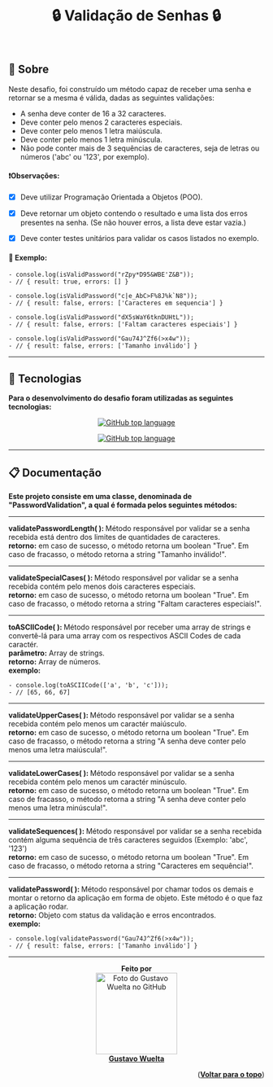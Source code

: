 </div>

<!-- <img alt="logo da GCB" src="https://media.discordapp.net/attachments/1045500218541613168/1056308451241902181/image.png"> -->

<h1 align="center"> 🔒 Validação de Senhas 🔒</h1>

<br>

## :dart: Sobre

Neste desafio, foi construído um método capaz de receber uma senha e retornar se a mesma é válida, dadas as seguintes validações:

- A senha deve conter de 16 a 32 caracteres.
- Deve conter pelo menos 2 caracteres especiais.
- Deve conter pelo menos 1 letra maiúscula.
- Deve conter pelo menos 1 letra minúscula.
- Não pode conter mais de 3 sequências de caracteres, seja de letras ou números ('abc' ou '123', por exemplo).

<h4>❗Observações: </h4>

- [x] Deve utilizar Programação Orientada a Objetos (POO).

- [x] Deve retornar um objeto contendo o resultado e uma lista dos erros presentes na senha. (Se não houver erros, a lista deve estar vazia.)
- [x] Deve conter testes unitários para validar os casos listados no exemplo.

<h4>🎲 Exemplo: </h4>

    - console.log(isValidPassword("rZpy*D95&WBE'Z&B"));
    - // { result: true, errors: [] }

    - console.log(isValidPassword("c|e_AbC>F%8J%k`N8"));
    - // { result: false, errors: ['Caracteres em sequencia'] }

    - console.log(isValidPassword("dX5sWaY6tknDUHtL"));
    - // { result: false, errors: ['Faltam caracteres especiais'] }

    - console.log(isValidPassword("Gau74J^Zf6(>x4w"));
    - // { result: false, errors: ['Tamanho inválido'] }

<hr>

## 👾 Tecnologias

<b>Para o desenvolvimento do desafio foram utilizadas as seguintes tecnologias: </b>

<p align="center"><a href="https://www.typescriptlang.org"><img alt="GitHub top language"  src="https://img.shields.io/badge/TypeScript-007ACC?style=for-the-badge&logo=typescript&logoColor=white"></a></p>

<p align="center"><a href="https://jestjs.io/pt-BR/"><img alt="GitHub top language"  src=https://img.shields.io/badge/Jest-323330?style=for-the-badge&logo=Jest&logoColor=white></a> </p>

<hr>

## :clipboard: Documentação

<b>Este projeto consiste em uma classe, denominada de "PasswordValidation", a qual é formada pelos seguintes métodos: </b>

<hr>

<b> validatePasswordLength( ): </b> Método responsável por validar se a senha recebida está dentro dos limites de quantidades de caracteres.
<br>
<b>retorno:</b> em caso de sucesso, o método retorna um boolean "True". Em caso de fracasso, o método retorna a string "Tamanho inválido!".

---

<b> validateSpecialCases( ): </b> Método responsável por validar se a senha recebida contém pelo menos dois caracteres especiais.
<br>
<b>retorno:</b> em caso de sucesso, o método retorna um boolean "True". Em caso de fracasso, o método retorna a string "Faltam caracteres especiais!".

---

<b> toASCIICode( ): </b> Método responsável por receber uma array de strings e convertê-lá para uma array com os respectivos ASCII Codes de cada caractér.
<br>
<b>parâmetro:</b> Array de strings.
<br>
<b>retorno:</b> Array de números.
<br>
<b>exemplo:</b>

    - console.log(toASCIICode(['a', 'b', 'c']));
    - // [65, 66, 67]

---

<b> validateUpperCases( ): </b> Método responsável por validar se a senha recebida contém pelo menos um caractér maiúsculo.
<br>
<b>retorno:</b> em caso de sucesso, o método retorna um boolean "True". Em caso de fracasso, o método retorna a string "A senha deve conter pelo menos uma letra maiúscula!".

---

<b> validateLowerCases( ): </b> Método responsável por validar se a senha recebida contém pelo menos um caractér minúsculo.
<br>
<b>retorno:</b> em caso de sucesso, o método retorna um boolean "True". Em caso de fracasso, o método retorna a string "A senha deve conter pelo menos uma letra minúscula!".

---

<b> validateSequences( ): </b> Método responsável por validar se a senha recebida contém alguma sequência de três caracteres seguidos (Exemplo: 'abc', '123')
<br>
<b>retorno:</b> em caso de sucesso, o método retorna um boolean "True". Em caso de fracasso, o método retorna a string "Caracteres em sequência!".

---

<b> validatePassword( ): </b> Método responsável por chamar todos os demais e montar o retorno da aplicação em forma de objeto. Este método é o que faz a aplicação rodar.
<br>
<b>retorno:</b> Objeto com status da validação e erros encontrados.
<br>
<b>exemplo:</b>

    - console.log(validatePassword("Gau74J^Zf6(>x4w"));
    - // { result: false, errors: ['Tamanho inválido'] }

<hr>

<div align="center"> 
<b>Feito por</b>
<br>
<a href="https://github.com/GuWuelta" target="_blank"><img src="https://avatars.githubusercontent.com/u/101107981?v=4" width="160px;" alt="Foto do Gustavo Wuelta no GitHub"/></a>
<br>
<a href="https://github.com/GuWuelta" target="_blank"><b>Gustavo Wuelta</b></a>

</div>

<p align="right">(<a href="#top"><b>Voltar para o topo</b></a>)</p>
